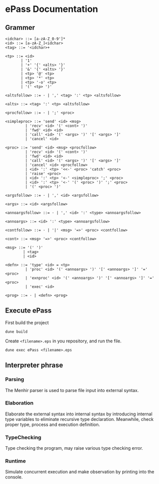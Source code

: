 # ePass Documentation
## Grammer
```
<idchar> ::= [a-zA-Z_0-9']*
<id> ::= [a-zA-Z_]<idchar>
<tag> ::= '<idchar>+

<tp> ::= <id>
       | '1'
       | '+' '{' <alts> '}'
       | '&' '{' <alts> '}'
       | <tp> '@' <tp>
       | <tp> '*' <tp>
       | <tp> '-o' <tp>
       | '(' <tp> ')'

<altsfollow> ::= · | ',' <tag> ':' <tp> <altsfollow>

<alts> ::= <tag> ':' <tp> <altsfollow>

<procfollow> ::= · | ';' <proc>

<simpleproc> ::= 'send' <id> <msg>
         | 'recv' <id> '(' <cont> ')'
         | 'fwd' <id> <id>
         | 'call' <id> '(' <args> ')' '[' <args> ']' 
         | 'cancel' <id>

<proc> ::= 'send' <id> <msg> <procfollow>
         | 'recv' <id> '(' <cont> ')'
         | 'fwd' <id> <id>
         | 'call' <id> '(' <args> ')' '[' <args> ']'
         | 'cancel' <id> <procfollow>
         | <id> ':' <tp> '<<-' <proc> 'catch' <proc>
         | 'raise' <proc>
         | <id> ':' <tp> '<-' <simpleproc> ';' <proc>
         | <id> ':' <tp> '<-' '(' <proc> ')' ';' <proc>
         | '(' <proc> ')'

<argsfollow> ::= · | ',' <id> <argsfollow>

<args> ::= <id> <argsfollow>

<annoargsfollow> ::= · | ',' <id> ':' <type> <annoargsfollow>

<annoargs> ::= <id> ':' <type> <annoargsfollow>

<contfollow> ::= · | '|' <msg> '=>' <proc> <contfollow>

<cont> ::= <msg> '=>' <proc> <contfollow>

<msg> ::= '(' ')'
        | <tag>
        | <id>

<defn> ::= 'type' <id> = <tp>
         | 'proc' <id> '(' <annoargs> ')' '[' <annoargs> ']' '=' <proc>
         | 'exnproc' <id> '(' <annoargs> ')' '[' <annoargs> ']' '=' <proc>
         | 'exec' <id>

<prog> ::= · | <defn> <prog>
```

## Execute ePass
First build the project
```
dune build
```
Create `<filename>.eps` in you repository, and run the file.
```
dune exec ePass <filename>.eps
```

## Interpreter phrase
### Parsing
The Menhir parser is used to parse file input into external syntax.

### Elaboration
Elaborate the external syntax into internal syntax by introducing internal type variables to eliminate recursive type declaration. Meanwhile, check proper type, process and execution definition.

### TypeChecking 
Type checking the program, may raise various type checking error.

### Runtime
Simulate concurrent execution and make observation by printing into the console.